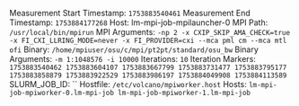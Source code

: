 Measurement Start Timestamp: `1753883540461`
Measurement End Timestamp: `1753884177268`
Host: lm-mpi-job-mpilauncher-0
MPI Path: `/usr/local/bin/mpirun`
MPI Arguments: `-np 2 -x CXIP_SKIP_AMA_CHECK=true -x FI_CXI_LLRING_MODE=never -x FI_PROVIDER=cxi --mca pml cm --mca mtl ofi`
Binary: `/home/mpiuser/osu/c/mpi/pt2pt/standard/osu_bw`
Binary Arguments: `-m 1:1048576 -i 10000`
Iterations: `10`
Iteration Markers: `1753883540462 1753883604107 1753883667799 1753883731477 1753883795177 1753883858879 1753883922529 1753883986197 1753884049908 1753884113589`
SLURM_JOB_ID: ``
Hostfile: `/etc/volcano/mpiworker.host`
Hosts: `lm-mpi-job-mpiworker-0.lm-mpi-job
lm-mpi-job-mpiworker-1.lm-mpi-job`
